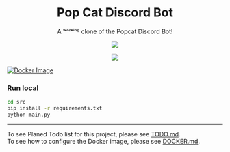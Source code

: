 
<h1 align="center">
  Pop Cat Discord Bot
</h1>

<p align="center">A ʷᵒʳᵏⁱⁿᵍ clone of the Popcat Discord Bot!<p>
<p align="center">
  <a href="https://github.com/HerrErde/popcat-discord-bot/commits">
  <img src="https://img.shields.io/github/last-commit/HerrErde/popcat-discord-bot"></a>
</p>

<p align="center">
  <a href="https://ko-fi.com/herrerde">
  <img src="https://ko-fi.com/img/githubbutton_sm.svg"></a>
</p>

[![Docker Image](https://github.com/HerrErde/popcat-discord-bot/actions/workflows/build.yml/badge.svg?branch=master&cacheSeconds=10)](https://github.com/HerrErde/popcat-discord-bot/actions/workflows/build.yml)

### Run local

```sh
cd src
pip install -r requirements.txt
python main.py
```

---

To see Planed Todo list for this project, please see [TODO.md](TODO.md). \
To see how to configure the Docker image, please see [DOCKER.md](DOCKER.md).
